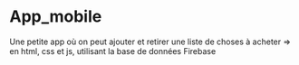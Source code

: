 # App_mobile
Une petite app où on peut ajouter et retirer une liste de choses à acheter => en html, css et js, utilisant la base de données Firebase
